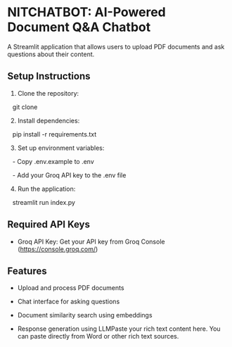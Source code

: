 # NITCHATBOT: AI-Powered Document Q&A Chatbot

  

A Streamlit application that allows users to upload PDF documents and ask questions about their content.

  

## Setup Instructions

  

1. Clone the repository:

   git clone <repository-url>

2. Install dependencies:

   pip install -r requirements.txt

3. Set up environment variables:

   - Copy .env.example to .env

   - Add your Groq API key to the .env file

4. Run the application:

   streamlit run index.py

  

## Required API Keys

  

- Groq API Key: Get your API key from Groq Console (https://console.groq.com/)

  

## Features

  

- Upload and process PDF documents

- Chat interface for asking questions

- Document similarity search using embeddings

- Response generation using LLMPaste your rich text content here. You can paste directly from Word or other rich text sources.
